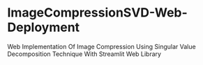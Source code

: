 # ImageCompressionSVD-Web-Deployment
Web Implementation Of Image Compression Using Singular Value Decomposition Technique With Streamlit  Web Library
